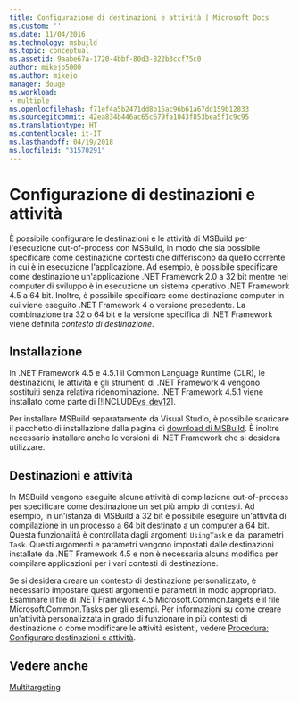 ```yaml
---
title: Configurazione di destinazioni e attività | Microsoft Docs
ms.custom: ''
ms.date: 11/04/2016
ms.technology: msbuild
ms.topic: conceptual
ms.assetid: 9aabe67a-1720-4bbf-80d3-822b3ccf75c0
author: mikejo5000
ms.author: mikejo
manager: douge
ms.workload:
- multiple
ms.openlocfilehash: f71ef4a5b2471dd8b15ac96b61a67dd159b12833
ms.sourcegitcommit: 42ea834b446ac65c679fa1043f853bea5f1c9c95
ms.translationtype: HT
ms.contentlocale: it-IT
ms.lasthandoff: 04/19/2018
ms.locfileid: "31570291"
---
```

# <a name="configuring-targets-and-tasks"></a>Configurazione di destinazioni e attività
È possibile configurare le destinazioni e le attività di MSBuild per l'esecuzione out-of-process con MSBuild, in modo che sia possibile specificare come destinazione contesti che differiscono da quello corrente in cui è in esecuzione l'applicazione. Ad esempio, è possibile specificare come destinazione un'applicazione .NET Framework 2.0 a 32 bit mentre nel computer di sviluppo è in esecuzione un sistema operativo .NET Framework 4.5 a 64 bit. Inoltre, è possibile specificare come destinazione computer in cui viene eseguito .NET Framework 4 o versione precedente. La combinazione tra 32 o 64 bit e la versione specifica di .NET Framework viene definita *contesto di destinazione*.  
  
## <a name="installation"></a>Installazione  
 In .NET Framework 4.5 e 4.5.1 il Common Language Runtime (CLR), le destinazioni, le attività e gli strumenti di .NET Framework 4 vengono sostituiti senza relativa ridenominazione. .NET Framework 4.5.1 viene installato come parte di [!INCLUDE[vs_dev12](../extensibility/includes/vs_dev12_md.md)].  
  
 Per installare MSBuild separatamente da Visual Studio, è possibile scaricare il pacchetto di installazione dalla pagina di [download di MSBuild](http://go.microsoft.com/fwlink/?LinkId=309745). È inoltre necessario installare anche le versioni di .NET Framework che si desidera utilizzare.  
  
## <a name="targets-and-tasks"></a>Destinazioni e attività  
 In MSBuild vengono eseguite alcune attività di compilazione out-of-process per specificare come destinazione un set più ampio di contesti.  Ad esempio, in un'istanza di MSBuild a 32 bit è possibile eseguire un'attività di compilazione in un processo a 64 bit destinato a un computer a 64 bit. Questa funzionalità è controllata dagli argomenti `UsingTask` e dai parametri `Task`. Questi argomenti e parametri vengono impostati dalle destinazioni installate da .NET Framework 4.5 e non è necessaria alcuna modifica per compilare applicazioni per i vari contesti di destinazione.  
  
 Se si desidera creare un contesto di destinazione personalizzato, è necessario impostare questi argomenti e parametri in modo appropriato. Esaminare il file di .NET Framework 4.5 Microsoft.Common.targets e il file Microsoft.Common.Tasks per gli esempi.  Per informazioni su come creare un'attività personalizzata in grado di funzionare in più contesti di destinazione o come modificare le attività esistenti, vedere [Procedura: Configurare destinazioni e attività](../msbuild/how-to-configure-targets-and-tasks.md).  
  
## <a name="see-also"></a>Vedere anche  
 [Multitargeting](../msbuild/msbuild-multitargeting-overview.md)